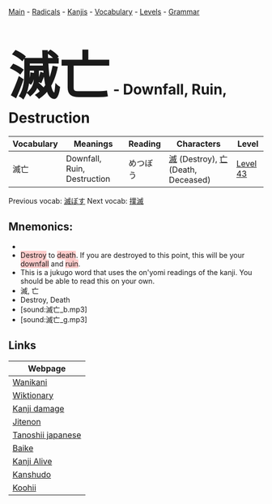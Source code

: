 <style> bigfont {font-size: 100px}</style>
[Main](../README.md) -
[Radicals](../radicals.md) -
[Kanjis](../kanjis.md) -
[Vocabulary](../vocabulary.md) -
[Levels](../levels.md) -
[Grammar](../grammar.md)
# <bigfont> 滅亡</bigfont> - Downfall, Ruin, Destruction 

| Vocabulary | Meanings | Reading | Characters | Level |
| --- | --- | --- | --- | --- |
| 滅亡 | Downfall, Ruin, Destruction | めつぼう |  [滅](../kanjis/滅.md) (Destroy), [亡](../kanjis/亡.md) (Death, Deceased) | [Level 43](../levels/wk_level43.md) |

Previous vocab: [滅ぼす](滅ぼす.md) Next vocab: [撲滅](撲滅.md) 

## Mnemonics:

* 
* <span style="background-color:#ffcccb"> Destroy</span> to <span style="background-color:#ffcccb"> death</span>. If you are destroyed to this point, this will be your <span style="background-color:#ffcccb"> downfall</span> and <span style="background-color:#ffcccb"> ruin</span>.
* This is a jukugo word that uses the on'yomi readings of the kanji. You should be able to read this on your own.
* 滅, 亡
* Destroy, Death
* [sound:滅亡_b.mp3]
* [sound:滅亡_g.mp3]


## Links 

| Webpage |
| --- |
| [Wanikani          ](https://www.wanikani.com/kanji/滅亡) |
| [Wiktionary        ](https://en.wiktionary.org/wiki/滅亡) |
| [Kanji damage      ](http://www.kanjidamage.com/kanji/search?utf8=✓&q=滅亡) |
| [Jitenon           ](https://jitenon.com/kanji/滅亡) |
| [Tanoshii japanese ](https://www.tanoshiijapanese.com/dictionary/kanji.cfm?k=滅亡) |
| [Baike             ](https://baike.baidu.com/item/滅亡) |
| [Kanji Alive       ](https://app.kanjialive.com/滅亡) |
| [Kanshudo          ](https://www.kanshudo.com/searchmn?q=滅亡) |
| [Koohii            ](https://kanji.koohii.com/study/kanji/滅亡) |
